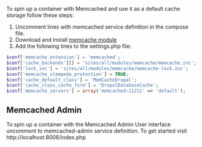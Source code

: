 To spin up a container with Memcached and use it as a default cache storage follow these steps:

1. Uncomment lines with memcached service definition in the compose file.
2. Download and install [memcache module](https://www.drupal.org/project/memcache)
3. Add the following lines to the settings.php file:

```php
$conf['memcache_extension'] = 'memcached';
$conf['cache_backends'][] = 'sites/all/modules/memcache/memcache.inc';
$conf['lock_inc'] = 'sites/all/modules/memcache/memcache-lock.inc';
$conf['memcache_stampede_protection'] = TRUE;
$conf['cache_default_class'] = 'MemCacheDrupal';
$conf['cache_class_cache_form'] = 'DrupalDatabaseCache';
$conf['memcache_servers'] = array('memcached:11211' => 'default');
```

## Memcached Admin

To spin up a container with the Memcached Admin User interface uncomment to memcached-admin service definition.
To get started visit http://localhost:8006/index.php
